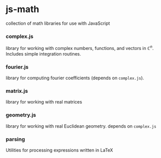 # js-math

collection of math libraries for use with JavaScript

### complex.js

library for working with complex numbers, functions, and vectors in $\mathbb{C}^n$. Includes simple integration routines.

### fourier.js

library for computing fourier coefficients (depends on `complex.js`).

### matrix.js

library for working with real matrices

### geometry.js

library for working with real Euclidean geometry. depends on `complex.js`

### parsing

Utilities for processing expressions written in LaTeX
